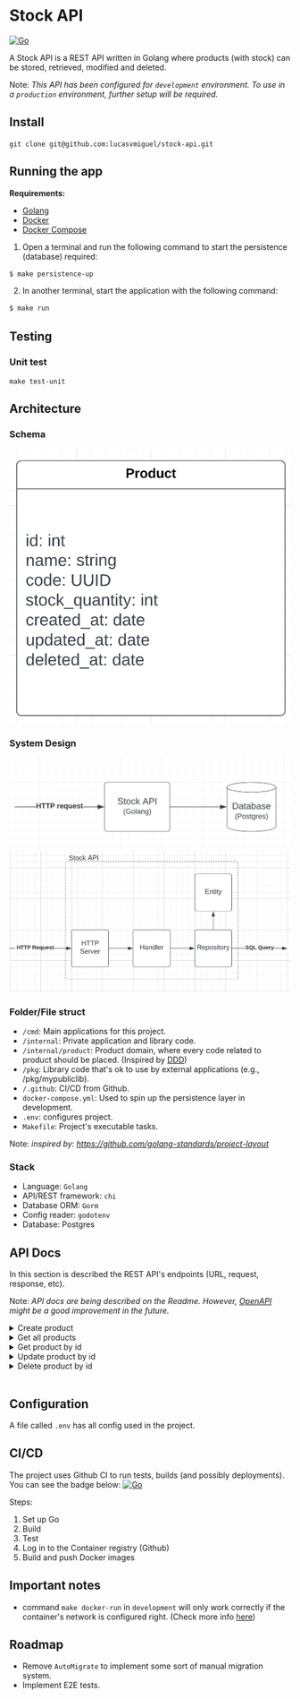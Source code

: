 # Stock API

[![Go](https://github.com/lucasvmiguel/stock-api/actions/workflows/build-and-test.yml/badge.svg)](https://github.com/lucasvmiguel/stock-api/actions/workflows/build-and-test.yml)

A Stock API is a REST API written in Golang where products (with stock) can be stored, retrieved, modified and deleted.

Note: _This API has been configured for `development` environment. To use in a `production` environment, further setup will be required._

## Install

```
git clone git@github.com:lucasvmiguel/stock-api.git
```

## Running the app

**Requirements:**

- [Golang](https://go.dev/)
- [Docker](https://www.docker.com/)
- [Docker Compose](https://docs.docker.com/compose/install/)

1. Open a terminal and run the following command to start the persistence (database) required:

```bash
$ make persistence-up
```

2. In another terminal, start the application with the following command:

```bash
$ make run
```

## Testing

### Unit test

```
make test-unit
```

## Architecture

### Schema

![schema](/docs/schema.png)

### System Design

![system design](/docs/system-design.png)
![layers](/docs/layers.png)

### Folder/File struct

- `/cmd`: Main applications for this project.
- `/internal`: Private application and library code.
- `/internal/product`: Product domain, where every code related to product should be placed. (Inspired by [DDD](https://en.wikipedia.org/wiki/Domain-driven_design))
- `/pkg`: Library code that's ok to use by external applications (e.g., /pkg/mypubliclib).
- `/.github`: CI/CD from Github.
- `docker-compose.yml`: Used to spin up the persistence layer in development.
- `.env`: configures project.
- `Makefile`: Project's executable tasks.

Note: _inspired by: https://github.com/golang-standards/project-layout_

### Stack

- Language: `Golang`
- API/REST framework: `chi`
- Database ORM: `Gorm`
- Config reader: `godotenv`
- Database: Postgres

## API Docs

In this section is described the REST API's endpoints (URL, request, response, etc).

Note: _API docs are being described on the Readme. However, [OpenAPI](https://swagger.io/specification/) might be a good improvement in the future._

<details>
<summary>Create product</summary>

Endpoint that creates a product

#### Request

```
Endpoint: [POST] /products

Headers:
  Content-Type: application/json

Body:
  {
    "Name": "Product name",
    "StockQuantity": 10
  }
```

#### Response

**Success**

```
Status: 201

Body:
  {
    "ID": 1,
    "CreatedAt": "2022-07-08T18:53:57.936433+01:00",
    "UpdatedAt": "2022-07-08T18:53:57.936433+01:00",
    "DeletedAt": null,
    "Name": "Product name",
    "Code": "70a17d32-a670-4396-9706-bd0940152fc7",
    "StockQuantity": 10
  }
```

**Bad Request**

```
Status: 400
```

**Internal Server Error**

```
Status: 500
```

</details>

<details>
<summary>Get all products</summary>

Endpoint to get all products

#### Request

```
Endpoint: [GET] /products

Headers:
  Content-Type: application/json
```

#### Response

**Success**

```
Status: 200

Body:
  [
    {
      "ID": 1,
      "CreatedAt": "2022-07-08T18:53:57.936433+01:00",
      "UpdatedAt": "2022-07-08T18:53:57.936433+01:00",
      "DeletedAt": null,
      "Name": "foo",
      "Code": "70a17d32-a670-4396-9706-bd0940152fc7",
      "StockQuantity": 1
    }
  ]
```

**Internal Server Error**

```
Status: 500
```

</details>

<details>
<summary>Get product by id</summary>

Endpoint to get a product by id

#### Request

```
Endpoint: [GET] /products/1

Headers:
  Content-Type: application/json
```

#### Response

**Success**

```
Status: 200

Body:
  {
    "ID": 1,
    "CreatedAt": "2022-07-08T18:53:57.936433+01:00",
    "UpdatedAt": "2022-07-08T18:53:57.936433+01:00",
    "DeletedAt": null,
    "Name": "foo",
    "Code": "70a17d32-a670-4396-9706-bd0940152fc7",
    "StockQuantity": 1
  }
```

**Not Found**

```
Status: 404
```

**Internal Server Error**

```
Status: 500
```

</details>

<details>
<summary>Update product by id</summary>

Endpoint that updates a product by id

#### Request

```
Endpoint: [POST] /products

Headers:
  Content-Type: application/json

Body:
  {
    "Name": "new product name",
    "StockQuantity": 5
  }
```

#### Response

**Success**

```
Status: 200

Body:
  {
    "ID": 1,
    "CreatedAt": "2022-07-08T18:53:57.936433+01:00",
    "UpdatedAt": "2022-07-08T18:53:57.936433+01:00",
    "DeletedAt": null,
    "Name": "new product name",
    "Code": "70a17d32-a670-4396-9706-bd0940152fc7",
    "StockQuantity": 5
  }
```

**Bad Request**

```
Status: 400
```

**Not Found**

```
Status: 404
```

**Internal Server Error**

```
Status: 500
```

</details>

<details>
<summary>Delete product by id</summary>

Endpoint to delete a product by id

#### Request

```
Endpoint: [DELETE] /products/1

Headers:
  Content-Type: application/json
```

#### Response

**Success**

```
Status: 204
```

**Not Found**

```
Status: 404
```

**Internal Server Error**

```
Status: 500
```

</details>

<br />

## Configuration

A file called `.env` has all config used in the project.

## CI/CD

The project uses Github CI to run tests, builds (and possibly deployments). You can see the badge below:
[![Go](https://github.com/lucasvmiguel/stock-api/actions/workflows/build-and-test.yml/badge.svg)](https://github.com/lucasvmiguel/stock-api/actions/workflows/build-and-test.yml)

Steps:

1. Set up Go
2. Build
3. Test
4. Log in to the Container registry (Github)
5. Build and push Docker images

## Important notes

- command `make docker-run` in `development` will only work correctly if the container's network is configured right. (Check more info [here](https://docs.docker.com/config/containers/container-networking/))

## Roadmap

- Remove `AutoMigrate` to implement some sort of manual migration system.
- Implement E2E tests.
